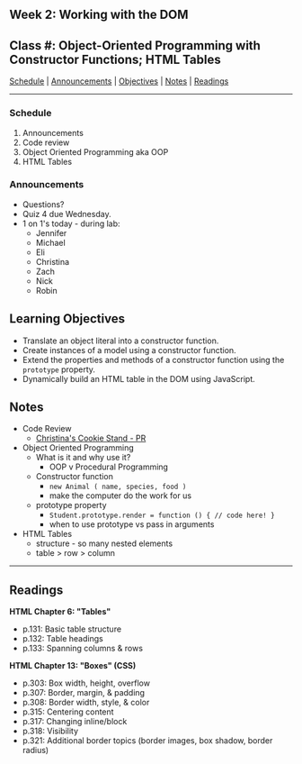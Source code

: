 ## **Week 2: Working with the DOM**
## Class #: Object-Oriented Programming with Constructor Functions; HTML Tables

[Schedule](#schedule) | [Announcements](#announcements) | [Objectives](#learning-objectives) | [Notes](#notes) | [Readings](#readings)

<hr></hr>

### Schedule
1. Announcements
1. Code review 
1. Object Oriented Programming aka OOP
1. HTML Tables

### Announcements
* Questions?
* Quiz 4 due Wednesday.
* 1 on 1's today - during lab: 
    - Jennifer
    - Michael
    - Eli
    - Christina
    - Zach
    - Nick
    - Robin

## Learning Objectives
- Translate an object literal into a constructor function.
- Create instances of a model using a constructor function.
- Extend the properties and methods of a constructor function using the `prototype` property.
- Dynamically build an HTML table in the DOM using JavaScript.

## Notes
* Code Review
    * [Christina's Cookie Stand - PR](https://github.com/ChristinaMills/cookie_stand/pull/2)
* Object Oriented Programming
    * What is it and why use it?
        * OOP v Procedural Programming
    * Constructor function
        * `new Animal ( name, species, food )`
        * make the computer do the work for us
    * prototype property
        * `Student.prototype.render = function () { // code here! }`
        * when to use prototype vs pass in arguments
* HTML Tables
    * structure - so many nested elements
    * table > row > column

<hr></hr>

## Readings

**HTML Chapter 6: "Tables"**

- p.131: Basic table structure
- p.132: Table headings
- p.133: Spanning columns & rows

**HTML Chapter 13: "Boxes" (CSS)**

- p.303: Box width, height, overflow
- p.307: Border, margin, & padding
- p.308: Border width, style, & color
- p.315: Centering content
- p.317: Changing inline/block
- p.318: Visibility
- p.321: Additional border topics (border images, box shadow, border radius)